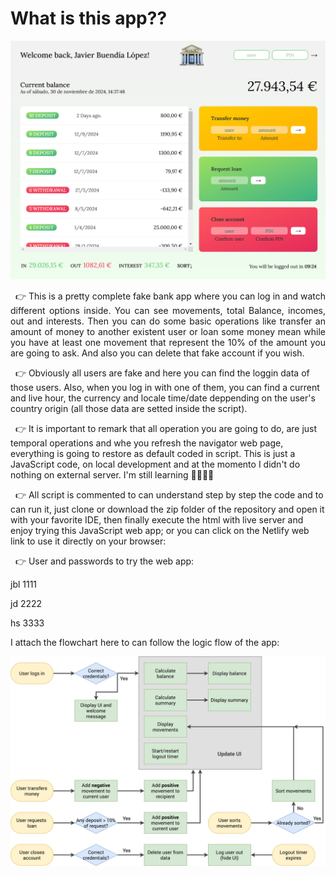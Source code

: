# What is this app??

<img src="Saint_Bank_Capture.png" alt="Descripción" width="700"/>

<p style='text-align: justify'>
&nbsp;&nbsp;👉 This is a pretty complete fake bank app where you can log in and watch different options inside. You can see movements, total Balance, incomes, out and interests. Then you can do some basic operations like transfer an amount of money to another existent user or loan some money mean while you have at least one movement that represent the 10% of the amount you are going to ask. And also you can delete that fake account if you wish.

&nbsp;&nbsp;👉 Obviously all users are fake and here you can find the loggin data of those users. Also, when you log in with one of them, you can find a current and live hour, the currency and locale time/date deppending on the user's country origin (all those data are setted inside the script).

&nbsp;&nbsp;👉 It is important to remark that all operation you are going to do, are just temporal operations and whe you refresh the navigator web page, everything is going to restore as default coded in script. This is just a JavaScript code, on local development and at the momento I didn't do nothing on external server. I'm still learning 🤣🤣😅😅

&nbsp;&nbsp;👉 All script is commented to can understand step by step the code and to can run it, just clone or download the zip folder of the repository and open it with your favorite IDE, then finally execute the html with live server and enjoy trying this JavaScript web app; or you can click on the Netlify web link to use it directly on your browser:<a target="_blank" href="" ><b></b>
</a>

&nbsp;&nbsp;👉 User and passwords to try the web app:

jbl 1111

jd 2222

hs 3333

</p>

I attach the flowchart here to can follow the logic flow of the app:

<img src="Saint_Bank_flowchart.png" alt="Descripción" width="700"/>

